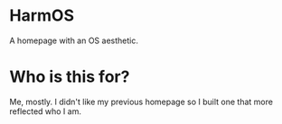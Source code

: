 # HarmOS
A homepage with an OS aesthetic.

# Who is this for?
Me, mostly. I didn't like my previous homepage so I built one that more reflected who I am.
